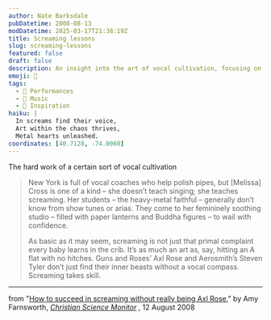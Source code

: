 ```yaml
---
author: Nate Barksdale
pubDatetime: 2008-08-13
modDatetime: 2025-03-17T21:38:19Z
title: Screaming lessons
slug: screaming-lessons
featured: false
draft: false
description: An insight into the art of vocal cultivation, focusing on the unique craft of screaming taught by vocal coach Melissa Cross in New York.
emoji: 🎤
tags:
  - 🎤 Performances
  - 🎵 Music
  - 🌟 Inspiration
haiku: |
  In screams find their voice,  
  Art within the chaos thrives,  
  Metal hearts unleashed.
coordinates: [40.7128, -74.0060]
---
```


The hard work of a certain sort of vocal cultivation

> New York is full of vocal coaches who help polish pipes, but [Melissa] Cross is one of a kind – she doesn’t teach singing; she teaches screaming. Her students – the heavy-metal faithful – generally don’t know from show tunes or arias. They come to her femininely soothing studio – filled with paper lanterns and Buddha figures – to wail with confidence.
>
> As basic as it may seem, screaming is not just that primal complaint every baby learns in the crib. It’s as much an art as, say, hitting an A flat with no hitches. Guns and Roses’ Axl Rose and Aerosmith’s Steven Tyler don’t just find their inner beasts without a vocal compass. Screaming takes skill.

---

from "[How to succeed in screaming without really being Axl Rose](http://features.csmonitor.com/backstory/2008/08/12/qscream/)," by Amy Farnsworth, _[Christian Science Monitor](http://features.csmonitor.com/backstory/2008/08/12/qscream/)_ , 12 August 2008
